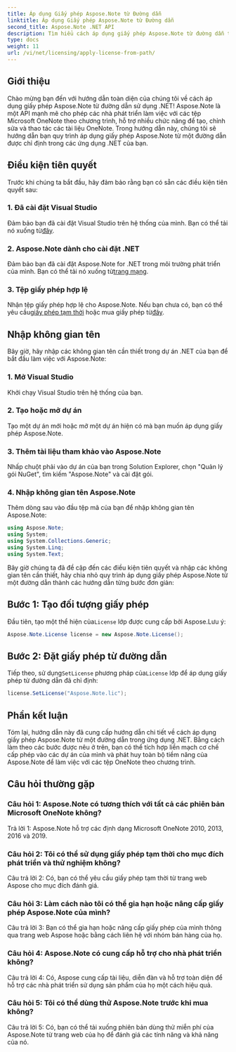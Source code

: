 ```yaml
---
title: Áp dụng Giấy phép Aspose.Note từ Đường dẫn
linktitle: Áp dụng Giấy phép Aspose.Note từ Đường dẫn
second_title: Aspose.Note .NET API
description: Tìm hiểu cách áp dụng giấy phép Aspose.Note từ đường dẫn trong ứng dụng .NET. Mở khóa toàn bộ tiềm năng thao tác tệp OneNote với Aspose.Note.
type: docs
weight: 11
url: /vi/net/licensing/apply-license-from-path/
---
```

## Giới thiệu

Chào mừng bạn đến với hướng dẫn toàn diện của chúng tôi về cách áp dụng giấy phép Aspose.Note từ đường dẫn sử dụng .NET! Aspose.Note là một API mạnh mẽ cho phép các nhà phát triển làm việc với các tệp Microsoft OneNote theo chương trình, hỗ trợ nhiều chức năng để tạo, chỉnh sửa và thao tác các tài liệu OneNote. Trong hướng dẫn này, chúng tôi sẽ hướng dẫn bạn quy trình áp dụng giấy phép Aspose.Note từ một đường dẫn được chỉ định trong các ứng dụng .NET của bạn.

## Điều kiện tiên quyết

Trước khi chúng ta bắt đầu, hãy đảm bảo rằng bạn có sẵn các điều kiện tiên quyết sau:

### 1. Đã cài đặt Visual Studio

 Đảm bảo bạn đã cài đặt Visual Studio trên hệ thống của mình. Bạn có thể tải nó xuống từ[đây](https://visualstudio.microsoft.com/downloads/).

### 2. Aspose.Note dành cho cài đặt .NET

 Đảm bảo bạn đã cài đặt Aspose.Note for .NET trong môi trường phát triển của mình. Bạn có thể tải nó xuống từ[trang mạng](https://releases.aspose.com/note/net/).

### 3. Tệp giấy phép hợp lệ

 Nhận tệp giấy phép hợp lệ cho Aspose.Note. Nếu bạn chưa có, bạn có thể yêu cầu[giấy phép tạm thời](https://purchase.aspose.com/temporary-license/) hoặc mua giấy phép từ[đây](https://purchase.aspose.com/buy).

## Nhập không gian tên

Bây giờ, hãy nhập các không gian tên cần thiết trong dự án .NET của bạn để bắt đầu làm việc với Aspose.Note:

### 1. Mở Visual Studio

Khởi chạy Visual Studio trên hệ thống của bạn.

### 2. Tạo hoặc mở dự án

Tạo một dự án mới hoặc mở một dự án hiện có mà bạn muốn áp dụng giấy phép Aspose.Note.

### 3. Thêm tài liệu tham khảo vào Aspose.Note

Nhấp chuột phải vào dự án của bạn trong Solution Explorer, chọn "Quản lý gói NuGet", tìm kiếm "Aspose.Note" và cài đặt gói.

### 4. Nhập không gian tên Aspose.Note

Thêm dòng sau vào đầu tệp mã của bạn để nhập không gian tên Aspose.Note:

```csharp
using Aspose.Note;
using System;
using System.Collections.Generic;
using System.Linq;
using System.Text;
```

Bây giờ chúng ta đã đề cập đến các điều kiện tiên quyết và nhập các không gian tên cần thiết, hãy chia nhỏ quy trình áp dụng giấy phép Aspose.Note từ một đường dẫn thành các hướng dẫn từng bước đơn giản:

## Bước 1: Tạo đối tượng giấy phép

 Đầu tiên, tạo một thể hiện của`License` lớp được cung cấp bởi Aspose.Lưu ý:

```csharp
Aspose.Note.License license = new Aspose.Note.License();
```

## Bước 2: Đặt giấy phép từ đường dẫn

 Tiếp theo, sử dụng`SetLicense` phương pháp của`License` lớp để áp dụng giấy phép từ đường dẫn đã chỉ định:

```csharp
license.SetLicense("Aspose.Note.lic");
```

## Phần kết luận

Tóm lại, hướng dẫn này đã cung cấp hướng dẫn chi tiết về cách áp dụng giấy phép Aspose.Note từ một đường dẫn trong ứng dụng .NET. Bằng cách làm theo các bước được nêu ở trên, bạn có thể tích hợp liền mạch cơ chế cấp phép vào các dự án của mình và phát huy toàn bộ tiềm năng của Aspose.Note để làm việc với các tệp OneNote theo chương trình.

## Câu hỏi thường gặp

### Câu hỏi 1: Aspose.Note có tương thích với tất cả các phiên bản Microsoft OneNote không?

Trả lời 1: Aspose.Note hỗ trợ các định dạng Microsoft OneNote 2010, 2013, 2016 và 2019.

### Câu hỏi 2: Tôi có thể sử dụng giấy phép tạm thời cho mục đích phát triển và thử nghiệm không?

Câu trả lời 2: Có, bạn có thể yêu cầu giấy phép tạm thời từ trang web Aspose cho mục đích đánh giá.

### Câu hỏi 3: Làm cách nào tôi có thể gia hạn hoặc nâng cấp giấy phép Aspose.Note của mình?

Câu trả lời 3: Bạn có thể gia hạn hoặc nâng cấp giấy phép của mình thông qua trang web Aspose hoặc bằng cách liên hệ với nhóm bán hàng của họ.

### Câu hỏi 4: Aspose.Note có cung cấp hỗ trợ cho nhà phát triển không?

Câu trả lời 4: Có, Aspose cung cấp tài liệu, diễn đàn và hỗ trợ toàn diện để hỗ trợ các nhà phát triển sử dụng sản phẩm của họ một cách hiệu quả.

### Câu hỏi 5: Tôi có thể dùng thử Aspose.Note trước khi mua không?

Câu trả lời 5: Có, bạn có thể tải xuống phiên bản dùng thử miễn phí của Aspose.Note từ trang web của họ để đánh giá các tính năng và khả năng của nó.
